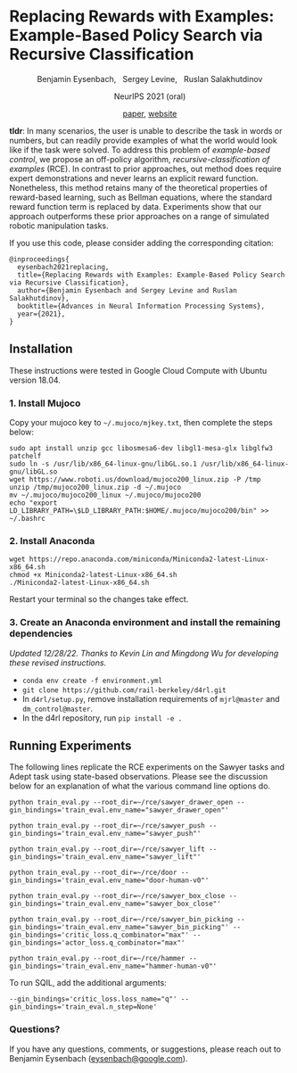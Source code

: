 # Replacing Rewards with Examples: Example-Based Policy Search via Recursive Classification

<p align="center"> Benjamin Eysenbach, &nbsp; Sergey Levine, &nbsp; Ruslan Salakhutdinov</p>
<p align="center"> NeurIPS 2021 (oral)</p>
<p align="center">
   <a href="http://arxiv.org/abs/2103.12656">paper</a>, <a href="https://ben-eysenbach.github.io/rce/">website</a>
</p>

**tldr**: In many scenarios, the user is unable to describe the task in words or numbers, but can readily provide examples of what the world would look like if the task were solved. To address this problem of *example-based control*, we propose an off-policy algorithm, *recursive-classification of examples* (RCE). In contrast to prior approaches, out method does require expert demonstrations and never learns an explicit reward function. Nonetheless, this method retains many of the theoretical properties of reward-based learning, such as Bellman equations, where the standard reward function term is replaced by data. Experiments show that our approach outperforms these prior approaches on a range of simulated robotic manipulation tasks.


If you use this code, please consider adding the corresponding citation:

```
@inproceedings{
  eysenbach2021replacing,
  title={Replacing Rewards with Examples: Example-Based Policy Search via Recursive Classification},
  author={Benjamin Eysenbach and Sergey Levine and Ruslan Salakhutdinov},
  booktitle={Advances in Neural Information Processing Systems},
  year={2021},
}
```

## Installation
These instructions were tested in Google Cloud Compute with Ubuntu version 18.04.




### 1. Install Mujoco
Copy your mujoco key to `~/.mujoco/mjkey.txt`, then complete the steps below:

```
sudo apt install unzip gcc libosmesa6-dev libgl1-mesa-glx libglfw3 patchelf
sudo ln -s /usr/lib/x86_64-linux-gnu/libGL.so.1 /usr/lib/x86_64-linux-gnu/libGL.so
wget https://www.roboti.us/download/mujoco200_linux.zip -P /tmp
unzip /tmp/mujoco200_linux.zip -d ~/.mujoco
mv ~/.mujoco/mujoco200_linux ~/.mujoco/mujoco200
echo "export LD_LIBRARY_PATH=\$LD_LIBRARY_PATH:$HOME/.mujoco/mujoco200/bin" >> ~/.bashrc
```

### 2. Install Anaconda
```
wget https://repo.anaconda.com/miniconda/Miniconda2-latest-Linux-x86_64.sh
chmod +x Miniconda2-latest-Linux-x86_64.sh
./Miniconda2-latest-Linux-x86_64.sh
```
Restart your terminal so the changes take effect.


### 3. Create an Anaconda environment and install the remaining dependencies

*Updated 12/28/22. Thanks to Kevin Lin and Mingdong Wu for developing these revised instructions.*

* `conda env create -f environment.yml`
* `git clone https://github.com/rail-berkeley/d4rl.git`
* In `d4rl/setup.py`, remove installation requirements of `mjrl@master` and `dm_control@master`.
* In the d4rl repository, run `pip install -e .`


## Running Experiments

The following lines replicate the RCE experiments on the Sawyer tasks and Adept task using state-based observations. Please see the discussion below for an explanation of what the various command line options do.


```
python train_eval.py --root_dir=~/rce/sawyer_drawer_open --gin_bindings='train_eval.env_name="sawyer_drawer_open"'

python train_eval.py --root_dir=~/rce/sawyer_push --gin_bindings='train_eval.env_name="sawyer_push"'

python train_eval.py --root_dir=~/rce/sawyer_lift --gin_bindings='train_eval.env_name="sawyer_lift"'

python train_eval.py --root_dir=~/rce/door --gin_bindings='train_eval.env_name="door-human-v0"'

python train_eval.py --root_dir=~/rce/sawyer_box_close --gin_bindings='train_eval.env_name="sawyer_box_close"'

python train_eval.py --root_dir=~/rce/sawyer_bin_picking --gin_bindings='train_eval.env_name="sawyer_bin_picking"' --gin_bindings='critic_loss.q_combinator="max"' --gin_bindings='actor_loss.q_combinator="max"'

python train_eval.py --root_dir=~/rce/hammer --gin_bindings='train_eval.env_name="hammer-human-v0"'
```

To run SQIL, add the additional arguments:

```--gin_bindings='critic_loss.loss_name="q"' --gin_bindings='train_eval.n_step=None'```
 
### Questions?
If you have any questions, comments, or suggestions, please reach out to Benjamin Eysenbach (eysenbach@google.com).
